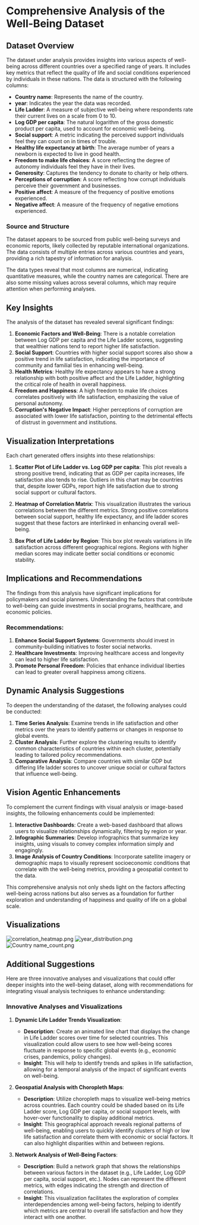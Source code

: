 # Comprehensive Analysis of the Well-Being Dataset

## Dataset Overview

The dataset under analysis provides insights into various aspects of well-being across different countries over a specified range of years. It includes key metrics that reflect the quality of life and social conditions experienced by individuals in these nations. The data is structured with the following columns:

- **Country name**: Represents the name of the country.
- **year**: Indicates the year the data was recorded.
- **Life Ladder**: A measure of subjective well-being where respondents rate their current lives on a scale from 0 to 10.
- **Log GDP per capita**: The natural logarithm of the gross domestic product per capita, used to account for economic well-being.
- **Social support**: A metric indicating the perceived support individuals feel they can count on in times of trouble.
- **Healthy life expectancy at birth**: The average number of years a newborn is expected to live in good health.
- **Freedom to make life choices**: A score reflecting the degree of autonomy individuals feel they have in their lives.
- **Generosity**: Captures the tendency to donate to charity or help others.
- **Perceptions of corruption**: A score reflecting how corrupt individuals perceive their government and businesses.
- **Positive affect**: A measure of the frequency of positive emotions experienced.
- **Negative affect**: A measure of the frequency of negative emotions experienced.

### Source and Structure
The dataset appears to be sourced from public well-being surveys and economic reports, likely collected by reputable international organizations. The data consists of multiple entries across various countries and years, providing a rich tapestry of information for analysis. 

The data types reveal that most columns are numerical, indicating quantitative measures, while the country names are categorical. There are also some missing values across several columns, which may require attention when performing analyses.

## Key Insights

The analysis of the dataset has revealed several significant findings:

1. **Economic Factors and Well-Being**: There is a notable correlation between Log GDP per capita and the Life Ladder scores, suggesting that wealthier nations tend to report higher life satisfaction.
2. **Social Support**: Countries with higher social support scores also show a positive trend in life satisfaction, indicating the importance of community and familial ties in enhancing well-being.
3. **Health Metrics**: Healthy life expectancy appears to have a strong relationship with both positive affect and the Life Ladder, highlighting the critical role of health in overall happiness.
4. **Freedom and Happiness**: A high freedom to make life choices correlates positively with life satisfaction, emphasizing the value of personal autonomy.
5. **Corruption's Negative Impact**: Higher perceptions of corruption are associated with lower life satisfaction, pointing to the detrimental effects of distrust in government and institutions.

## Visualization Interpretations

Each chart generated offers insights into these relationships:

1. **Scatter Plot of Life Ladder vs. Log GDP per capita**: This plot reveals a strong positive trend, indicating that as GDP per capita increases, life satisfaction also tends to rise. Outliers in this chart may be countries that, despite lower GDPs, report high life satisfaction due to strong social support or cultural factors.

2. **Heatmap of Correlation Matrix**: This visualization illustrates the various correlations between the different metrics. Strong positive correlations between social support, healthy life expectancy, and life ladder scores suggest that these factors are interlinked in enhancing overall well-being.

3. **Box Plot of Life Ladder by Region**: This box plot reveals variations in life satisfaction across different geographical regions. Regions with higher median scores may indicate better social conditions or economic stability.

## Implications and Recommendations

The findings from this analysis have significant implications for policymakers and social planners. Understanding the factors that contribute to well-being can guide investments in social programs, healthcare, and economic policies. 

### Recommendations:
1. **Enhance Social Support Systems**: Governments should invest in community-building initiatives to foster social networks.
2. **Healthcare Investments**: Improving healthcare access and longevity can lead to higher life satisfaction.
3. **Promote Personal Freedom**: Policies that enhance individual liberties can lead to greater overall happiness among citizens.

## Dynamic Analysis Suggestions

To deepen the understanding of the dataset, the following analyses could be conducted:

1. **Time Series Analysis**: Examine trends in life satisfaction and other metrics over the years to identify patterns or changes in response to global events.
2. **Cluster Analysis**: Further explore the clustering results to identify common characteristics of countries within each cluster, potentially leading to tailored policy recommendations.
3. **Comparative Analysis**: Compare countries with similar GDP but differing life ladder scores to uncover unique social or cultural factors that influence well-being.

## Vision Agentic Enhancements

To complement the current findings with visual analysis or image-based insights, the following enhancements could be implemented:

1. **Interactive Dashboards**: Create a web-based dashboard that allows users to visualize relationships dynamically, filtering by region or year.
2. **Infographic Summaries**: Develop infographics that summarize key insights, using visuals to convey complex information simply and engagingly.
3. **Image Analysis of Country Conditions**: Incorporate satellite imagery or demographic maps to visually represent socioeconomic conditions that correlate with the well-being metrics, providing a geospatial context to the data.

This comprehensive analysis not only sheds light on the factors affecting well-being across nations but also serves as a foundation for further exploration and understanding of happiness and quality of life on a global scale.

## Visualizations
![correlation_heatmap.png](correlation_heatmap.png)
![year_distribution.png](pairplot.png)
![Country name_count.png](regression_analysis.png)


## Additional Suggestions
Here are three innovative analyses and visualizations that could offer deeper insights into the well-being dataset, along with recommendations for integrating visual analysis techniques to enhance understanding:

### Innovative Analyses and Visualizations

1. **Dynamic Life Ladder Trends Visualization**:
   - **Description**: Create an animated line chart that displays the change in Life Ladder scores over time for selected countries. This visualization could allow users to see how well-being scores fluctuate in response to specific global events (e.g., economic crises, pandemics, policy changes).
   - **Insight**: This will help to identify trends and spikes in life satisfaction, allowing for a temporal analysis of the impact of significant events on well-being.
  
2. **Geospatial Analysis with Choropleth Maps**:
   - **Description**: Utilize choropleth maps to visualize well-being metrics across countries. Each country could be shaded based on its Life Ladder score, Log GDP per capita, or social support levels, with hover-over functionality to display additional metrics.
   - **Insight**: This geographical approach reveals regional patterns of well-being, enabling users to quickly identify clusters of high or low life satisfaction and correlate them with economic or social factors. It can also highlight disparities within and between regions.

3. **Network Analysis of Well-Being Factors**:
   - **Description**: Build a network graph that shows the relationships between various factors in the dataset (e.g., Life Ladder, Log GDP per capita, social support, etc.). Nodes can represent the different metrics, with edges indicating the strength and direction of correlations.
   - **Insight**: This visualization facilitates the exploration of complex interdependencies among well-being factors, helping to identify which metrics are central to overall life satisfaction and how they interact with one another.
